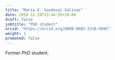 ```yaml
---
title: "Maria E. Sandoval-Salinas"
date: 2018-12-20T13:44:55+10:00
draft: false
jobtitle: "PhD student"
orcid: "https://orcid.org/0000-0002-2216-9945"
weight: 1
promoted: false
---
```


Former PhD student.
